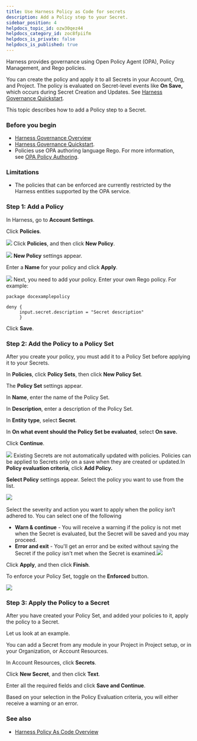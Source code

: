 ```yaml
---
title: Use Harness Policy as Code for secrets
description: Add a Policy step to your Secret.
sidebar_position: 4
helpdocs_topic_id: ozw30qez44
helpdocs_category_id: zoc8fpiifm
helpdocs_is_private: false
helpdocs_is_published: true
---
```


Harness provides governance using Open Policy Agent (OPA), Policy Management, and Rego policies.

You can create the policy and apply it to all Secrets in your Account, Org, and Project. The policy is evaluated on Secret-level events like **On Save,** which occurs during Secret Creation and Updates. See [Harness Governance Quickstart](harness-governance-quickstart.md).​

This topic describes how to add a Policy step to a Secret.

### Before you begin

* [Harness Governance Overview](harness-governance-overview.md)
* [Harness Governance Quickstart](harness-governance-quickstart.md).
* Policies use OPA authoring language Rego. For more information, see [OPA Policy Authoring](https://academy.styra.com/courses/opa-rego).

### Limitations

* The policies that can be enforced are currently restricted by the Harness entities supported by the OPA service.

### Step 1: Add a Policy

In Harness, go to **Account Settings**.

Click **Policies**.

![](./static/add-a-policy-engine-step-to-a-secret-46.png)
Click **Policies**, and then click **New Policy**.

![](./static/add-a-policy-engine-step-to-a-secret-47.png)
**New Policy** settings appear.

Enter a **Name** for your policy and click **Apply**.

![](./static/add-a-policy-engine-step-to-a-secret-48.png)
Next, you need to add your policy. Enter your own Rego policy. For example:


```
package docexamplepolicy  
  
deny {   
     input.secret.description = "Secret description"  
     }
```
Click **Save**.

### Step 2: Add the Policy to a Policy Set

After you create your policy, you must add it to a Policy Set before applying it to your Secrets.

In **Policies**, click **Policy Sets**, then click **New Policy Set**.

The **Policy Set** settings appear.

In **Name**, enter the name of the Policy Set.

In **Description**, enter a description of the Policy Set.

In **Entity type**, select **Secret**.

In **On what event should the Policy Set be evaluated**, select **On save.**

Click **Continue**.

![](./static/add-a-policy-engine-step-to-a-secret-49.png)
Existing Secrets are not automatically updated with policies. Policies can be applied to Secrets only on a save when they are created or updated.In **Policy evaluation criteria**, click **Add Policy.**

**Select Policy** settings appear. Select the policy you want to use from the list.

![](./static/add-a-policy-engine-step-to-a-secret-50.png) 

Select the severity and action you want to apply when the policy isn’t adhered to. You can select one of the following

* **Warn & continue** - You will receive a warning if the policy is not met when the Secret is evaluated, but the Secret will be saved and you may proceed.
* **Error and exit** - You'll get an error and be exited without saving the Secret if the policy isn't met when the Secret is examined.![](./static/add-a-policy-engine-step-to-a-secret-51.png)

Click **Apply**, and then click **Finish**.

To enforce your Policy Set, toggle on the **Enforced** button.

![](./static/add-a-policy-engine-step-to-a-secret-52.png)
### Step 3: Apply the Policy to a Secret

After you have created your Policy Set, and added your policies to it, apply the policy to a Secret. 

Let us look at an example.

You can add a Secret from any module in your Project in Project setup, or in your Organization, or Account Resources.

In Account Resources, click **Secrets**.

Click **New Secret**, and then click **Text**.

Enter all the required fields and click **Save and Continue**.

Based on your selection in the Policy Evaluation criteria, you will either receive a warning or an error.

### See also

* [​Harness Policy As Code Overview​](/docs/feature-flags/harness-policy-engine.md)

